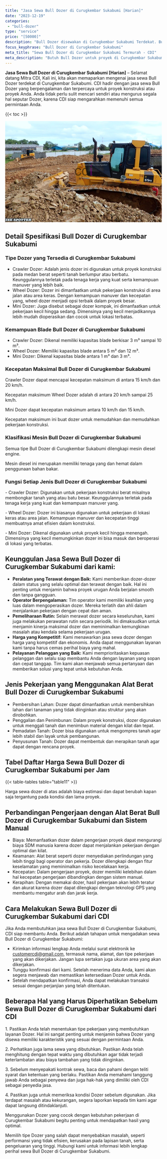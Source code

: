 ```yaml
---
title: "Jasa Sewa Bull Dozer di Curugkembar Sukabumi [Harian]"
date: "2023-12-19"
categories:
 - "bull-dozer"
type: "service"
price: "[50000]"
description: "Bull Dozer disewakan di Curugkembar Sukabumi Terdekat. Bull Dozer ini menjadi solusi utama dalam proyek pembangunan sebagai peralatan konstruksi powerful dan andal. Hubungi kami untuk informasi lebih detail."
focus_keyphrase: "Bull Dozer di Curugkembar Sukabumi"
meta_title: "Sewa Bull Dozer di Curugkembar Sukabumi Termurah - CDI"
meta_description: "Butuh Bull Dozer untuk proyek di Curugkembar Sukabumi? Kami adalah solusi tepat dengan solusi optimal. Dapatkan penawaran sekarang."
---
```


**Jasa Sewa Bull Dozer di Curugkembar Sukabumi [Harian]** – Selamat datang Mitra CDI, Kali ini, kita akan memaparkan mengenai jasa sewa Bull Dozer terdekat di Curugkembar Sukabumi. CDI hadir dengan jasa sewa Bull Dozer yang berpengalaman dan terpercaya untuk proyek konstruksi atau proyek Anda. Anda tidak perlu sulit mencari sendiri atau mengurus segala hal seputar Dozer, karena CDI siap mengarahkan memenuhi semua permintaan Anda.

{{< toc >}}

![Jasa Sewa Bull Dozer di Curugkembar Sukabumi [Harian]](/images/bull-dozer/bull-dozer-10.jpg)

## Detail Spesifikasi Bull Dozer di Curugkembar Sukabumi

### Tipe Dozer yang Tersedia di Curugkembar Sukabumi

*   Crawler Dozer: Adalah jenis dozer ini digunakan untuk proyek konstruksi pada medan berat seperti tanah berlumpur atau berbatu. Keunggulannya terletak pada tenaga kerja yang kuat serta kemampuan manuver yang lebih baik.
*   Wheel Dozer: Dozer ini dimanfaatkan untuk pekerjaan konstruksi di area jalan atau area keras. Dengan kemampuan manuver dan kecepatan yang, wheel dozer menjadi opsi terbaik dalam proyek besar.
*   Mini Dozer: Juga disebut sebagai dozer kompak, ini dimanfaatkan untuk pekerjaan kecil hingga sedang. Dimensinya yang kecil menjadikannya lebih mudah dioperasikan dan cocok untuk lokasi terbatas.

### Kemampuan Blade Bull Dozer di Curugkembar Sukabumi

*   Crawler Dozer: Dikenal memiliki kapasitas blade berkisar 3 m³ sampai 10 m³.
*   Wheel Dozer: Memiliki kapasitas blade antara 5 m³ dan 12 m³.
*   Mini Dozer: Dikenal kapasitas blade antara 1 m³ dan 3 m³.

### Kecepatan Maksimal Bull Dozer di Curugkembar Sukabumi

Crawler Dozer dapat mencapai kecepatan maksimum di antara 15 km/h dan 20 km/h.

Kecepatan maksimum Wheel Dozer adalah di antara 20 km/h sampai 25 km/h.

Mini Dozer dapat kecepatan maksimum antara 10 km/h dan 15 km/h.

Kecepatan maksimum ini buat dozer untuk memudahkan dan memudahkan pekerjaan konstruksi.

### Klasifikasi Mesin Bull Dozer di Curugkembar Sukabumi

Semua tipe Bull Dozer di Curugkembar Sukabumi dilengkapi mesin diesel engine.

Mesin diesel ini merupakan memiliki tenaga yang dan hemat dalam penggunaan bahan bakar.

### Fungsi Setiap Jenis Bull Dozer di Curugkembar Sukabumi

\- Crawler Dozer: Digunakan untuk pekerjaan konstruksi berat misalnya membongkar tanah yang atau batu besar. Keunggulannya terletak pada tenaga kerja yang kuat dan kemampuan manuver yang.

\- Wheel Dozer: Dozer ini biasanya digunakan untuk pekerjaan di lokasi keras atau area jalan. Kemampuan manuver dan kecepatan tinggi membuatnya amat efisien dalam konstruksi.

\- Mini Dozer: Dikenal digunakan untuk proyek kecil hingga menengah. Dimensinya yang kecil memungkinkan dozer ini bisa masuk dan beroperasi di lokasi yang terbatas.

## Keunggulan Jasa Sewa Bull Dozer di Curugkembar Sukabumi dari kami:

*   **Peralatan yang Terawat dengan Baik:** Kami memberikan dozer-dozer dalam status yang selalu optimal dan terawat dengan baik. Hal ini penting untuk menjamin bahwa proyek urugan Anda berjalan smooth dan tanpa gangguan.
*   **Operator Berpengalaman:** Tim operator kami memiliki keahlian yang luas dalam mengoperasikan dozer. Mereka terlatih dan ahli dalam menjalankan pekerjaan dengan cepat dan aman.
*   **Pemeliharaan Rutin:** Selain merawat dozer secara keseluruhan, kami juga melakukan perawatan rutin secara periodik. Ini dimaksudkan untuk menjamin kinerja maksimal dozer dan meminimalkan kemungkinan masalah atau kendala selama pekerjaan urugan.
*   **Harga yang Kompetitif:** Kami menawarkan jasa sewa dozer dengan harga yang kompetitif dan ekonomis. Anda dapat menggunakan layanan kami tanpa harus cemas perihal biaya yang mahal.
*   **Pelayanan Pelanggan yang Baik:** Kami memprioritaskan kepuasan pelanggan dan selalu siap membantu Anda dengan layanan yang sopan dan cepat tanggap. Tim kami akan menjawab semua pertanyaan dan memberikan solusi yang tepat untuk kebutuhan Anda.

## Jenis Pekerjaan yang Menggunakan Alat Berat Bull Dozer di Curugkembar Sukabumi

*   Pembersihan Lahan: Dozer dapat dimanfaatkan untuk membersihkan lahan dari tanaman yang tidak diinginkan atau struktur yang akan dirobohkan.
*   Penggalian dan Penimbunan: Dalam proyek konstruksi, dozer digunakan untuk menggali tanah dan menimbun material dengan kilat dan tepat.
*   Pemadatan Tanah: Dozer bisa digunakan untuk mengompres tanah agar lebih stabil dan layak untuk pembangunan.
*   Penyusunan Tanah: Dozer dapat membentuk dan merapikan tanah agar dapat dengan rencana proyek.

## Tabel Daftar Harga Sewa Bull Dozer di Curugkembar Sukabumi per Jam

{{< table-tables table="table11" >}}

Harga sewa dozer di atas adalah biaya estimasi dan dapat berubah kapan saja tergantung pada kondisi dan lama proyek.

## Perbandingan Pengerjaan dengan Alat Berat Bull Dozer di Curugkembar Sukabumi dan Sistem Manual

*   Biaya: Memanfaatkan dozer dalam pengerjaan proyek dapat mengurangi biaya SDM manusia karena dozer dapat menjalankan pekerjaan dengan optimal dan kilat.
*   Keamanan: Alat berat seperti dozer menyediakan perlindungan yang lebih tinggi bagi operator dan pekerja. Dozer dilengkapi dengan fitur keselamatan yang meminimalkan risiko kecelakaan kerja.
*   Kecepatan: Dalam pengerjaan proyek, dozer memiliki kelebihan dalam hal kecepatan pengerjaan dibandingkan dengan sistem manual.
*   Kerapihan: Dengan memakai dozer, hasil pekerjaan akan lebih teratur dan akurat karena dozer dapat dilengkapi dengan teknologi GPS yang membantu mengatur arah dan jarak kerja.

## Cara Melakukan Sewa Bull Dozer di Curugkembar Sukabumi dari CDI

Jika Anda membutuhkan jasa sewa Bull Dozer di Curugkembar Sukabumi, CDI siap membantu Anda. Berikut adalah tahapan untuk mengadakan sewa Bull Dozer di Curugkembar Sukabumi:

*   Kirimkan informasi lengkap Anda melalui surat elektronik ke customercdi@gmail.com, termasuk nama, alamat, dan tipe pekerjaan yang akan dikerjakan. Jangan lupa sertakan juga ukuran area yang akan dikerjakan.
*   Tunggu konfirmasi dari kami. Setelah menerima data Anda, kami akan segera menjawab dan memastikan ketersediaan Dozer untuk Anda.
*   Setelah mendapatkan konfirmasi, Anda dapat melakukan transaksi sesuai dengan perjanjian yang telah ditentukan.

## Beberapa Hal yang Harus Diperhatikan Sebelum Sewa Bull Dozer di Curugkembar Sukabumi dari CDI

1\.  Pastikan Anda telah menentukan tipe pekerjaan yang membutuhkan layanan Dozer. Hal ini sangat penting untuk menjamin bahwa Dozer yang disewa memiliki karakteristik yang sesuai dengan permintaan Anda.

2\.  Perhatikan juga lama sewa yang dibutuhkan. Pastikan Anda telah menghitung dengan tepat waktu yang dibutuhkan agar tidak terjadi keterlambatan atau biaya tambahan yang tidak diinginkan.

3\.  Sebelum menyepakati kontrak sewa, baca dan pahami dengan teliti syarat dan ketentuan yang berlaku. Pastikan Anda memahami tanggung jawab Anda sebagai penyewa dan juga hak-hak yang dimiliki oleh CDI sebagai penyedia jasa.

4\.  Pastikan juga untuk memeriksa kondisi Dozer sebelum digunakan. Jika terdapat masalah atau kekurangan, segera laporkan kepada tim kami agar dapat langsung ditindaklanjuti.

Menggunakan Dozer yang cocok dengan kebutuhan pekerjaan di Curugkembar Sukabumi begitu penting untuk mendapatkan hasil yang optimal.

Memilih tipe Dozer yang salah dapat menyebabkan masalah, seperti performansi yang tidak efisien, kerusakan pada lapisan tanah, serta pengeluaran yang tinggi. Hubungi kami untuk informasi lebih lengkap perihal sewa Bull Dozer di Curugkembar Sukabumi.